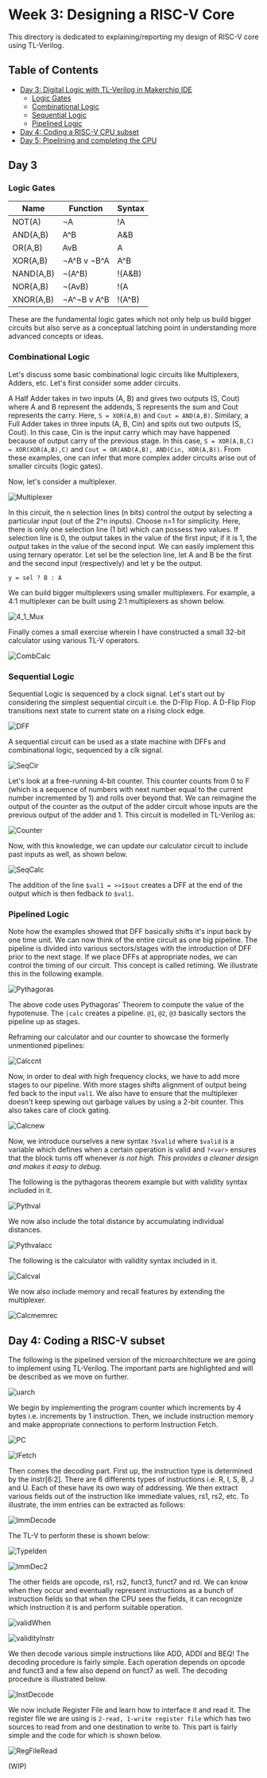 # Week 3: Designing a RISC-V Core
This directory is dedicated to explaining/reporting my design of RISC-V core using TL-Verilog.

## Table of Contents
* [Day 3: Digital Logic with TL-Verilog in Makerchip IDE]()
  - [Logic Gates]()
  - [Combinational Logic]()
  - [Sequential Logic]()
  - [Pipelined Logic]()
* [Day 4: Coding a RISC-V CPU subset]()
* [Day 5: Pipelining and completing the CPU]()


## Day 3
  ### Logic Gates
  
  |   Name    | Function  |  Syntax  |
  |-----------|-----------|----------|
  |   NOT(A)  |   ¬A      |       !A |
  |  AND(A,B) |   A^B     |      A&B |
  |   OR(A,B) |   AvB     |      A|B |
  |  XOR(A,B) |¬A^B v ¬B^A|      A^B |
  |  NAND(A,B)| ¬(A^B)    |   !(A&B) |
  |   NOR(A,B)| ¬(AvB)    |   !(A|B) |
  |  XNOR(A,B)|¬A^¬B v A^B|   !(A^B) |

  These are the fundamental logic gates which not only help us build bigger circuits but also serve as a conceptual latching point in understanding more advanced concepts or ideas.

  ### Combinational Logic
  
  Let's discuss some basic combinational logic circuits like Multiplexers, Adders, etc. Let's first consider some adder circuits. 
  
  A Half Adder takes in two inputs (A, B) and gives two outputs (S, Cout) where A and B represent the addends, S represents the sum and Cout represents the carry. Here, `S = XOR(A,B)` and `Cout = AND(A,B)`. Similary, a Full Adder takes in three inputs (A, B, Cin) and spits out two outputs (S, Cout). In this case, Cin is the input carry which may have happened because of output carry of the previous stage. In this case, `S = XOR(A,B,C) = XOR(XOR(A,B),C)` and `Cout = OR(AND(A,B), AND(Cin, XOR(A,B))`. From these examples, one can infer that more complex adder circuits arise out of smaller circuits (logic gates).
  
  Now, let's consider a multiplexer.
  
  ![Multiplexer](../Week%203/images/Capture2.png)
  
  In this circuit, the n selection lines (n bits) control the output by selecting a particular input (out of the 2^n inputs). Choose n=1 for simplicity. Here, there is only one selection line (1 bit) which can possess two values. If selection line is 0, the output takes in the value of the first input; if it is 1, the output takes in the value of the second input. We can easily implement this using ternary operator. Let sel be the selection line, let A and B be the first and the second input (respectively) and let y be the output.

  `y = sel ? B : A`
  
  We can build bigger multiplexers using smaller multiplexers. For example, a 4:1 multiplexer can be built using 2:1 multiplexers as shown below.
  
  ![4_1_Mux](../Week%203/images/Capture3.PNG)
  
  Finally comes a small exercise wherein I have constructed a small 32-bit calculator using various TL-V operators.
  
  ![CombCalc](../Week%203/images/Capture1.PNG)
  
  ### Sequential Logic
  
  Sequential Logic is sequenced by a clock signal. Let's start out by considering the simplest sequential circuit i.e. the D-Flip Flop. A D-Flip Flop transitions next state to current state on a rising clock edge.
  
  ![DFF](../Week%203/images/Capture4.PNG)
  
  A sequential circuit can be used as a state machine with DFFs and combinational logic, sequenced by a clk signal.
  
  ![SeqCir](../Week%203/images/Capture5.PNG)
  
  Let's look at a free-running 4-bit counter. This counter counts from 0 to F (which is a sequence of numbers with next number equal to the current number incremented by 1) and rolls over beyond that. We can reimagine the output of the counter as the output of the adder circuit whose inputs are the previous output of the adder and 1. This circuit is modelled in TL-Verilog as:
  
  ![Counter](../Week%203/images/Capture6.PNG)
  
  Now, with this knowledge, we can update our calculator circuit to include past inputs as well, as shown below.
  
  ![SeqCalc](../Week%203/images/Capture7.PNG)
  
  The addition of the line `$val1 = >>1$out` creates a DFF at the end of the output which is then fedback to `$val1`.
  
  ### Pipelined Logic
  
  Note how the examples showed that DFF basically shifts it's input back by one time unit. We can now think of the entire circuit as one big pipeline. The pipeline is divided into various sectors/stages with the introduction of DFF prior to the next stage. If we place DFFs at appropriate nodes, we can control the timing of our circuit. This concept is called retiming. We illustrate this in the following example.
  
  ![Pythagoras](../Week%203/images/Capture8.PNG)
  
  The above code uses Pythagoras' Theorem to compute the value of the hypotenuse. The `|calc` creates a pipeline. `@1`, `@2`, `@3` basically sectors the pipeline up as stages.
  
  Reframing our calculator and our counter to showcase the formerly unmentioned pipelines:
  
  ![Calccnt](../Week%203/images/Capture9.PNG)
  
  Now, in order to deal with high frequency clocks, we have to add more stages to our pipeline. With more stages shifts alignment of output being fed back to the input `val1`. We also have to ensure that the multiplexer doesn't keep spewing out garbage values by using a 2-bit counter. This also takes care of clock gating.
  
  ![Calcnew](../Week%203/images/Capture10.PNG) 

  Now, we introduce ourselves a new syntax `?$valid` where `$valid` is a variable which defines when a certain operation is valid and `?<var>` ensures that the block turns off whenever <var> is not high. This provides a cleaner design and makes it easy to debug.
  
  The following is the pythagoras theorem example but with validity syntax included in it.
  
  ![Pythval](../Week%203/images/Capture11.PNG)
  
  We now also include the total distance by accumulating individual distances.
  
  ![Pythvalacc](../Week%203/images/Capture12.PNG)
  
  The following is the calculator with validity syntax included in it.
  
  ![Calcval](../Week%203/images/Capture13.PNG) 
  
  We now also include memory and recall features by extending the multiplexer.
  
  ![Calcmemrec](../Week%203/images/Capture14.PNG) 
  
## Day 4: Coding a RISC-V subset
  
  The following is the pipelined version of the microarchitecture we are going to implement using TL-Verilog. The important parts are highlighted and will be described as we move on further.
  
  ![uarch](../Week%203/images/Capture17.PNG)
  
  We begin by implementing the program counter which increments by 4 bytes i.e. increments by 1 instruction. Then, we include instruction memory and make appropriate connections to perform Instruction Fetch.
  
  ![PC](../Week%203/images/Capture15.PNG)
  
  ![IFetch](../Week%203/images/Capture16.PNG)
  
  Then comes the decoding part. First up, the instruction type is determined by the instr[6:2]. There are 6 differents types of instructions i.e. R, I, S, B, J and U. Each of these have its own way of addressing. We then extract various fields out of the instruction like immediate values, rs1, rs2, etc. To illustrate, the imm entries can be extracted as follows:
  
  ![ImmDecode](../Week%203/images/Capture19.PNG)
  
  The TL-V to perform these is shown below:
  
  ![TypeIden](../Week%203/images/Capture21.PNG)
  
  ![ImmDec2](../Week%203/images/Capture22.PNG)
  
  The other fields are opcode, rs1, rs2, funct3, funct7 and rd. We can know when they occur and eventually represent instructions as a bunch of instruction fields so that when the CPU sees the fields, it can recognize which instruction it is and perform suitable operation.
  
  ![validWhen](../Week%203/images/Capture23.PNG)
  
  ![validityInstr](../Week%203/images/Capture24.PNG)
  
  We then decode various simple instructions like ADD, ADDI and BEQ! The decoding procedure is fairly simple. Each operation depends on opcode and funct3 and a few also depend on funct7 as well. The decoding procedure is illustrated below.
  
  ![InstDecode](../Week%203/images/Capture25.PNG)
  
  We now include Register File and learn how to interface it and read it. The register file we are using is `2-read, 1-write register file` which has two sources to read from and one destination to write to. This part is fairly simple and the code for which is shown below.
  
  ![RegFileRead](../Week%203/images/Capture26.PNG)
  
  (WIP)
